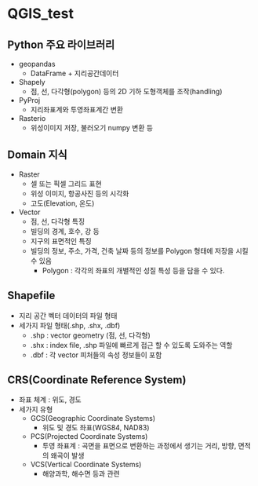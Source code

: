 # QGIS_test

## Python 주요 라이브러리
- geopandas
  + DataFrame + 지리공간데이터
- Shapely
  + 점, 선, 다각형(polygon) 등의 2D 기하 도형객체를 조작(handling)
- PyProj
  + 지리좌표계와 투영좌표계간 변환
- Rasterio
  + 위성이미지 저장, 불러오기 numpy 변환 등


## Domain 지식
- Raster
  + 셀 또는 픽셀 그리드 표현
  + 위성 이미지, 항공사진 등의 시각화
  + 고도(Elevation, 온도)
- Vector
  + 점, 선, 다각형 특징
  + 빌딩의 경계, 호수, 강 등
  + 지구의 표면적인 특징
  + 빌딩의 정보, 주소, 가격, 건축 날짜 등의 정보를 Polygon 형태에 저장을 시킬 수 있음
    * Polygon : 각각의 좌표의 개별적인 성질 특성 등을 담을 수 있다.

## Shapefile
- 지리 공간 벡터 데이터의 파일 형태
- 세가지 파일 형태(.shp, .shx, .dbf)
  + .shp : vector geometry (점, 선, 다각형)
  + .shx : index file, .shp 파일에 빠르게 접근 할 수 있도록 도와주는 역할
  + .dbf : 각 vector 피처들의 속성 정보들이 포함

## CRS(Coordinate Reference System)
- 좌표 체계 : 위도, 경도
- 세가지 유형
  + GCS(Geographic Coordinate Systems)
    * 위도 및 경도 좌표(WGS84, NAD83)
  + PCS(Projected Coordinate Systems)
    * 투영 좌표계 : 곡면을 표면으로 변환하는 과정에서 생기는 거리, 방향, 면적의 왜곡이 발생
  + VCS(Vertical Coordinate Systems)
    * 해양과학, 해수면 등과 관련
